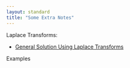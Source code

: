 ```yaml
---
layout: standard
title: "Some Extra Notes"
---
```


Laplace Transforms:

- [General Solution Using Laplace Transforms](genSoln.md)

Examples